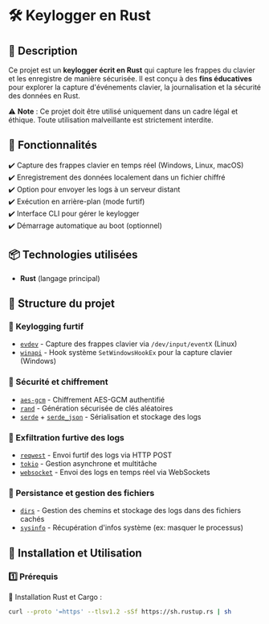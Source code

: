 # 🛠 Keylogger en Rust  

## 📌 Description  
Ce projet est un **keylogger écrit en Rust** qui capture les frappes du clavier et les enregistre de manière sécurisée. Il est conçu à des **fins éducatives** pour explorer la capture d'événements clavier, la journalisation et la sécurité des données en Rust.  

⚠️ **Note** : Ce projet doit être utilisé uniquement dans un cadre légal et éthique. Toute utilisation malveillante est strictement interdite.  

## 🚀 Fonctionnalités  
✔️ Capture des frappes clavier en temps réel (Windows, Linux, macOS)  
✔️ Enregistrement des données localement dans un fichier chiffré  
✔️ Option pour envoyer les logs à un serveur distant  
✔️ Exécution en arrière-plan (mode furtif)  
✔️ Interface CLI pour gérer le keylogger  
✔️ Démarrage automatique au boot (optionnel)  

## 📦 Technologies utilisées  
- **Rust** (langage principal)  

## 📂 Structure du projet

### 🔹 Keylogging furtif  
- [`evdev`](https://docs.rs/evdev/latest/evdev/) - Capture des frappes clavier via `/dev/input/eventX` (Linux)  
- [`winapi`](https://docs.rs/winapi/latest/winapi/) - Hook système `SetWindowsHookEx` pour la capture clavier (Windows)  

### 🔹 Sécurité et chiffrement  
- [`aes-gcm`](https://docs.rs/aes-gcm/latest/aes_gcm/) - Chiffrement AES-GCM authentifié  
- [`rand`](https://docs.rs/rand/latest/rand/) - Génération sécurisée de clés aléatoires  
- [`serde`](https://docs.rs/serde/latest/serde/) + [`serde_json`](https://docs.rs/serde_json/latest/serde_json/) - Sérialisation et stockage des logs  

### 🔹 Exfiltration furtive des logs  
- [`reqwest`](https://docs.rs/reqwest/latest/reqwest/) - Envoi furtif des logs via HTTP POST  
- [`tokio`](https://tokio.rs/) - Gestion asynchrone et multitâche  
- [`websocket`](https://docs.rs/websocket/latest/websocket/) - Envoi des logs en temps réel via WebSockets  

### 🔹 Persistance et gestion des fichiers  
- [`dirs`](https://docs.rs/dirs/latest/dirs/) - Gestion des chemins et stockage des logs dans des fichiers cachés  
- [`sysinfo`](https://docs.rs/sysinfo/latest/sysinfo/) - Récupération d'infos système (ex: masquer le processus)  


## 🔧 Installation et Utilisation  

### 1️⃣ Prérequis  
📌 Installation Rust et Cargo :  
```bash
curl --proto '=https' --tlsv1.2 -sSf https://sh.rustup.rs | sh
